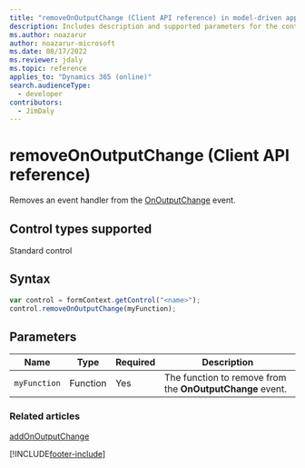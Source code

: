 ```yaml
---
title: "removeOnOutputChange (Client API reference) in model-driven apps"
description: Includes description and supported parameters for the control.removeOnOutputChange method.
ms.author: noazarur
author: noazarur-microsoft
ms.date: 08/17/2022
ms.reviewer: jdaly
ms.topic: reference
applies_to: "Dynamics 365 (online)"
search.audienceType: 
  - developer
contributors:
  - JimDaly
---
```

# removeOnOutputChange (Client API reference)

Removes an event handler from the [OnOutputChange](../events/onoutputchange.md) event.

## Control types supported

Standard control

## Syntax

```JavaScript
var control = formContext.getControl("<name>");
control.removeOnOutputChange(myFunction);
```

## Parameters

|Name | Type | Required | Description|
|--|--|--|--|
|`myFunction` |Function |Yes|The function to remove from the **OnOutputChange** event.| 

### Related articles

[addOnOutputChange](addonoutputchange.md)




[!INCLUDE[footer-include](../../../../../includes/footer-banner.md)]

